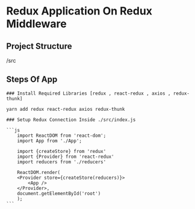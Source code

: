 # Redux Application On Redux Middleware

## Project Structure

/src


## Steps Of App

    ### Install Required Libraries [redux , react-redux , axios , redux-thunk]

    yarn add redux react-redux axios redux-thunk
    
    ### Setup Redux Connection Inside ./src/index.js

    ```js
        import ReactDOM from 'react-dom';
        import App from './App';

        import {createStore} from 'redux'
        import {Provider} from 'react-redux'
        import reducers from './reducers'

        ReactDOM.render(
        <Provider store={createStore(reducers)}>
            <App />
        </Provider>, 
        document.getElementById('root')
        );
    ```
